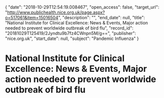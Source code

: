 {
  "date": "2018-10-29T12:54:19.008467", 
  "open_access": false, 
  "target_url": "http://www.publichealth.nice.org.uk/page.aspx?o=517061&item=15016504", 
  "description": "", 
  "end_date": null, 
  "title": "National Institute for Clinical Excellence: News & Events, Major action needed to prevent worldwide outbreak of bird flu", 
  "record_id": "20181029T125419/2Jyndtu9b7fz4CWnpn5M/g==", 
  "publisher": "nice.org.uk", 
  "start_date": null, 
  "subject": "Pandemic Influenza"
}

# National Institute for Clinical Excellence: News & Events, Major action needed to prevent worldwide outbreak of bird flu

